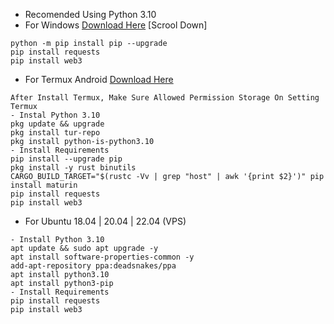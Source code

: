 - Recomended Using Python 3.10
- For Windows [Download Here](https://www.python.org/ftp/python/3.10.0/python-3.10.0-amd64.exe) [Scrool Down]
```
python -m pip install pip --upgrade
pip install requests
pip install web3
```
- For Termux Android [Download Here](https://f-droid.org/F-Droid.apk)
```
After Install Termux, Make Sure Allowed Permission Storage On Setting Termux
- Instal Python 3.10
pkg update && upgrade
pkg install tur-repo
pkg install python-is-python3.10
- Install Requirements
pip install --upgrade pip
pkg install -y rust binutils
CARGO_BUILD_TARGET="$(rustc -Vv | grep "host" | awk '{print $2}')" pip install maturin
pip install requests
pip install web3
```
- For Ubuntu 18.04 | 20.04 | 22.04 (VPS)
```
- Install Python 3.10
apt update && sudo apt upgrade -y
apt install software-properties-common -y
add-apt-repository ppa:deadsnakes/ppa
apt install python3.10
apt install python3-pip
- Install Requirements
pip install requests
pip install web3
```
